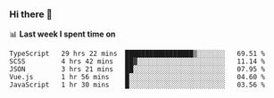 ### Hi there 👋

<!--
**DBvc/DBvc** is a ✨ _special_ ✨ repository because its `README.md` (this file) appears on your GitHub profile.

Here are some ideas to get you started:

- 🔭 I’m currently working on ...
- 🌱 I’m currently learning ...
- 👯 I’m looking to collaborate on ...
- 🤔 I’m looking for help with ...
- 💬 Ask me about ...
- 📫 How to reach me: ...
- 😄 Pronouns: ...
- ⚡ Fun fact: ...
-->

📊 **Last week I spent time on**
<!--START_SECTION:waka-->
```text
TypeScript   29 hrs 22 mins  █████████████████▒░░░░░░░   69.51 % 
SCSS         4 hrs 42 mins   ██▓░░░░░░░░░░░░░░░░░░░░░░   11.14 % 
JSON         3 hrs 21 mins   ██░░░░░░░░░░░░░░░░░░░░░░░   07.95 % 
Vue.js       1 hr 56 mins    █░░░░░░░░░░░░░░░░░░░░░░░░   04.60 % 
JavaScript   1 hr 30 mins    █░░░░░░░░░░░░░░░░░░░░░░░░   03.56 % 
```
<!--END_SECTION:waka-->
